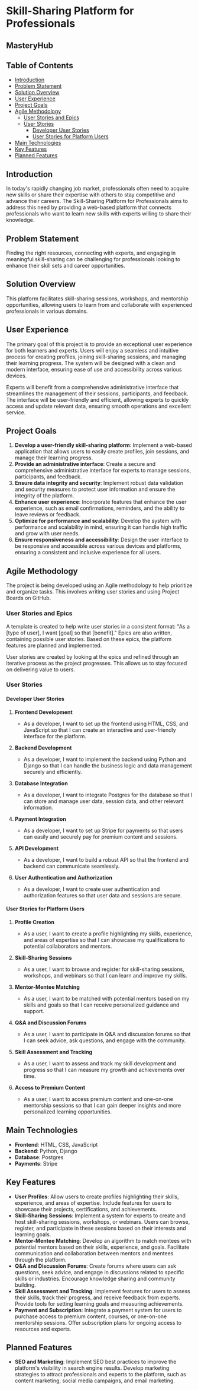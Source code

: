 # Skill-Sharing Platform for Professionals
## MasteryHub

## Table of Contents
- [Introduction](#introduction)
- [Problem Statement](#problem-statement)
- [Solution Overview](#solution-overview)
- [User Experience](#user-experience)
- [Project Goals](#project-goals)
- [Agile Methodology](#agile-methodology)
  - [User Stories and Epics](#user-stories-and-epics)
  - [User Stories](#user-stories)
    - [Developer User Stories](#developer-user-stories)
    - [User Stories for Platform Users](#user-stories-for-platform-users)
- [Main Technologies](#main-technologies)
- [Key Features](#key-features)
- [Planned Features](#planned-features)

## Introduction
In today's rapidly changing job market, professionals often need to acquire new skills or share their expertise with others to stay competitive and advance their careers. The Skill-Sharing Platform for Professionals aims to address this need by providing a web-based platform that connects professionals who want to learn new skills with experts willing to share their knowledge.

## Problem Statement
Finding the right resources, connecting with experts, and engaging in meaningful skill-sharing can be challenging for professionals looking to enhance their skill sets and career opportunities.

## Solution Overview
This platform facilitates skill-sharing sessions, workshops, and mentorship opportunities, allowing users to learn from and collaborate with experienced professionals in various domains.

## User Experience
The primary goal of this project is to provide an exceptional user experience for both learners and experts. Users will enjoy a seamless and intuitive process for creating profiles, joining skill-sharing sessions, and managing their learning progress. The system will be designed with a clean and modern interface, ensuring ease of use and accessibility across various devices.

Experts will benefit from a comprehensive administrative interface that streamlines the management of their sessions, participants, and feedback. The interface will be user-friendly and efficient, allowing experts to quickly access and update relevant data, ensuring smooth operations and excellent service.

## Project Goals
1. **Develop a user-friendly skill-sharing platform**: Implement a web-based application that allows users to easily create profiles, join sessions, and manage their learning progress.
2. **Provide an administrative interface**: Create a secure and comprehensive administrative interface for experts to manage sessions, participants, and feedback.
3. **Ensure data integrity and security**: Implement robust data validation and security measures to protect user information and ensure the integrity of the platform.
4. **Enhance user experience**: Incorporate features that enhance the user experience, such as email confirmations, reminders, and the ability to leave reviews or feedback.
5. **Optimize for performance and scalability**: Develop the system with performance and scalability in mind, ensuring it can handle high traffic and grow with user needs.
6. **Ensure responsiveness and accessibility**: Design the user interface to be responsive and accessible across various devices and platforms, ensuring a consistent and inclusive experience for all users.

## Agile Methodology
The project is being developed using an Agile methodology to help prioritize and organize tasks. This involves writing user stories and using Project Boards on GitHub.

### User Stories and Epics
A template is created to help write user stories in a consistent format: "As a [type of user], I want [goal] so that [benefit]." Epics are also written, containing possible user stories. Based on these epics, the platform features are planned and implemented.

User stories are created by looking at the epics and refined through an iterative process as the project progresses. This allows us to stay focused on delivering value to users.

### User Stories
#### Developer User Stories
1. **Frontend Development**
   - As a developer, I want to set up the frontend using HTML, CSS, and JavaScript so that I can create an interactive and user-friendly interface for the platform.
   
2. **Backend Development**
   - As a developer, I want to implement the backend using Python and Django so that I can handle the business logic and data management securely and efficiently.
   
3. **Database Integration**
   - As a developer, I want to integrate Postgres for the database so that I can store and manage user data, session data, and other relevant information.
   
4. **Payment Integration**
   - As a developer, I want to set up Stripe for payments so that users can easily and securely pay for premium content and sessions.
   
5. **API Development**
   - As a developer, I want to build a robust API so that the frontend and backend can communicate seamlessly.
   
6. **User Authentication and Authorization**
   - As a developer, I want to create user authentication and authorization features so that user data and sessions are secure.

#### User Stories for Platform Users
1. **Profile Creation**
   - As a user, I want to create a profile highlighting my skills, experience, and areas of expertise so that I can showcase my qualifications to potential collaborators and mentors.
   
2. **Skill-Sharing Sessions**
   - As a user, I want to browse and register for skill-sharing sessions, workshops, and webinars so that I can learn and improve my skills.
   
3. **Mentor-Mentee Matching**
   - As a user, I want to be matched with potential mentors based on my skills and goals so that I can receive personalized guidance and support.
   
4. **Q&A and Discussion Forums**
   - As a user, I want to participate in Q&A and discussion forums so that I can seek advice, ask questions, and engage with the community.
   
5. **Skill Assessment and Tracking**
   - As a user, I want to assess and track my skill development and progress so that I can measure my growth and achievements over time.
   
6. **Access to Premium Content**
   - As a user, I want to access premium content and one-on-one mentorship sessions so that I can gain deeper insights and more personalized learning opportunities.

## Main Technologies
- **Frontend**: HTML, CSS, JavaScript
- **Backend**: Python, Django
- **Database**: Postgres
- **Payments**: Stripe

## Key Features
- **User Profiles**: Allow users to create profiles highlighting their skills, experience, and areas of expertise. Include features for users to showcase their projects, certifications, and achievements.
- **Skill-Sharing Sessions**: Implement a system for experts to create and host skill-sharing sessions, workshops, or webinars. Users can browse, register, and participate in these sessions based on their interests and learning goals.
- **Mentor-Mentee Matching**: Develop an algorithm to match mentees with potential mentors based on their skills, experience, and goals. Facilitate communication and collaboration between mentors and mentees through the platform.
- **Q&A and Discussion Forums**: Create forums where users can ask questions, seek advice, and engage in discussions related to specific skills or industries. Encourage knowledge sharing and community building.
- **Skill Assessment and Tracking**: Implement features for users to assess their skills, track their progress, and receive feedback from experts. Provide tools for setting learning goals and measuring achievements.
- **Payment and Subscription**: Integrate a payment system for users to purchase access to premium content, courses, or one-on-one mentorship sessions. Offer subscription plans for ongoing access to resources and experts.

## Planned Features
- **SEO and Marketing**: Implement SEO best practices to improve the platform's visibility in search engine results. Develop marketing strategies to attract professionals and experts to the platform, such as content marketing, social media campaigns, and email marketing.
